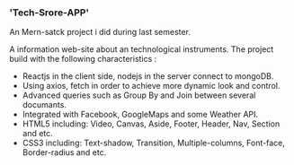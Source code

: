 
### 'Tech-Srore-APP'

An Mern-satck project i did during last semester.

A information web-site about an technological instruments.
The project build with the following characteristics :
- Reactjs in the client side, nodejs in the server connect to mongoDB.
- Using axios, fetch in order to achieve more dynamic look and control.
- Advanced queries such as Group By and Join between several documants.
- Integrated with Facebook, GoogleMaps and some Weather API.
- HTML5 including: Video, Canvas, Aside, Footer, Header, Nav, Section and etc.
- CSS3 including: Text-shadow, Transition, Multiple-columns, Font-face, Border-radius and etc.

